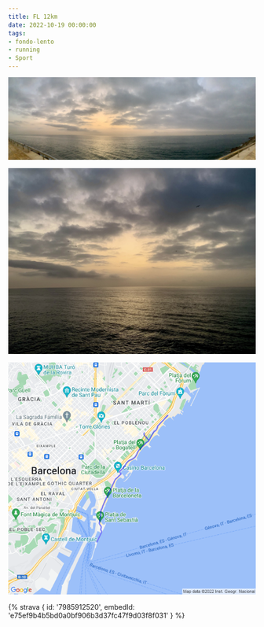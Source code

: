 ```yaml
---
title: FL 12km
date: 2022-10-19 00:00:00
tags:
- fondo-lento
- running
- Sport
---
```


![](images/IMG_0527.jpg)

![](images/IMG_0526.jpg)

![](images/20221018-activity-map-1.png)

{% strava { id: '7985912520', embedId: 'e75ef9b4b5bd0a0bf906b3d37fc47f9d03f8f031' } %}
